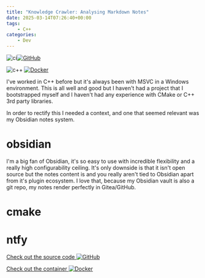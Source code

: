 ```yaml
---
title: "Knowledge Crawler: Analysing Markdown Notes"
date: 2025-03-14T07:26:40+00:00
tags:
    - C++
categories:
    - Dev
---
```


![ci](https://github.com/Sarsoo/KnowledgeCrawler/actions/workflows/ci.yml/badge.svg)[![GitHub](https://img.shields.io/badge/github-%23121011.svg?style=for-the-badge&logo=github&logoColor=white)](https://github.com/Sarsoo/KnowledgeCrawler)

![c++](https://img.shields.io/badge/c++-%2300599C.svg?style=for-the-badge&logo=c%2B%2B&logoColor=white)
[![Docker](https://img.shields.io/badge/docker-%230db7ed.svg?style=for-the-badge&logo=docker&logoColor=white)](https://git.sarsoo.xyz/sarsoo/-/packages/container/knowledgecrawler)

I've worked in C++ before but it's always been with MSVC in a Windows environment. This is all well and good but I haven't had a project that I bootstrapped myself and I haven't had any experience with CMake or C++ 3rd party libraries.

In order to rectify this I needed a context, and one that seemed relevant was my Obsidian notes system.

# obsidian

I'm a big fan of Obsidian, it's so easy to use with incredible flexibility and a really high configurability ceiling. It's only downside is that it isn't open source but the notes content is and you really aren't tied to Obsidian apart from it's plugin ecosystem. I love that, because my Obsidian vault is also a git repo, my notes render perfectly in Gitea/GitHub.

# cmake

# ntfy

[Check out the source code ![GitHub](https://img.shields.io/badge/github-%23121011.svg?style=for-the-badge&logo=github&logoColor=white)](https://github.com/Sarsoo/KnowledgeCrawler)

[Check out the container ![Docker](https://img.shields.io/badge/docker-%230db7ed.svg?style=for-the-badge&logo=docker&logoColor=white)](https://git.sarsoo.xyz/sarsoo/-/packages/container/KnowledgeCrawler)
